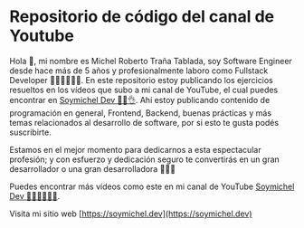 # Repositorio de código del canal de Youtube
Hola 🖖, mi nombre es Michel Roberto Traña Tablada, soy Software Engineer desde hace más de 5 años y profesionalmente laboro como Fullstack Developer 👨‍💻👨‍💻👨‍💻. En este repositorio estoy publicando los ejercicios resueltos en los vídeos que subo a mi canal de YouTube, el cual puedes encontrar en [Soymichel Dev 👨‍💻👌](https://youtube.soymichel.dev). Ahí estoy publicando contenido de programación en general, Frontend, Backend, buenas prácticas y más temas relacionados al desarrollo de software, por si esto te gusta podés suscribirte.

Estamos en el mejor momento para dedicarnos a esta espectacular profesión; y con esfuerzo y dedicación seguro te convertirás en un gran desarrollador o una gran desarrolladora 💪💪💪

Puedes encontrar más vídeos como este en mi canal de YouTube [Soymichel Dev 👨‍💻👩‍💻👩‍💻](https://youtube.soymichel.dev).

Visita mi sitio web [https://soymichel.dev](https://soymichel.dev)

